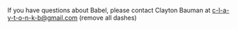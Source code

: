 If you have questions about Babel, please contact Clayton Bauman at c-l-a-y-t-o-n-k-b@gmail.com (remove all dashes)

